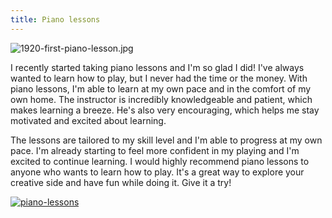 ```yaml
---
title: Piano lessons
---
```


![1920-first-piano-lesson.jpg](/1920-first-piano-lesson.jpg)

I recently started taking piano lessons and I'm so glad I did! I've always wanted to learn how to play, but I never had the time or the money. With piano lessons, I'm able to learn at my own pace and in the comfort of my own home. The instructor is incredibly knowledgeable and patient, which makes learning a breeze. He's also very encouraging, which helps me stay motivated and excited about learning.

The lessons are tailored to my skill level and I'm able to progress at my own pace. I'm already starting to feel more confident in my playing and I'm excited to continue learning. I would highly recommend piano lessons to anyone who wants to learn how to play. It's a great way to explore your creative side and have fun while doing it. Give it a try!

[![piano-lessons](<https://dabuttonfactory.com/button.png?t=CHECK+SERVICE&f=Noto+Sans-Bold&ts=26&tc=fff&hp=45&vp=20&c=11&bgt=unicolored&bgc=4bd42f>)](<https://londonexpertfinder.com/link>)